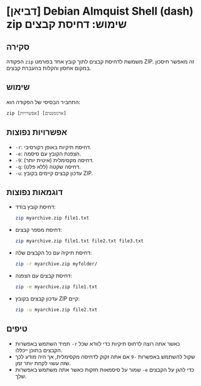 # [דביאן] Debian Almquist Shell (dash) zip שימוש: דחיסת קבצים

## סקירה
הפקודה `zip` משמשת לדחיסת קבצים לתוך קובץ אחד בפורמט ZIP. זה מאפשר חיסכון במקום אחסון והקלות בהעברת קבצים.

## שימוש
התחביר הבסיסי של הפקודה הוא:
```
zip [אפשרויות] [ארגומנטים]
```

## אפשרויות נפוצות
- `-r`: דחיסת תיקיות באופן רקורסיבי.
- `-e`: הצפנת הקובץ עם סיסמה.
- `-9`: דחיסה מקסימלית (איטית יותר).
- `-q`: דחיסה שקטה (ללא פלט).
- `-u`: עדכון קבצים קיימים בקובץ ZIP.

## דוגמאות נפוצות
- דחיסת קובץ בודד:
  ```bash
  zip myarchive.zip file1.txt
  ```

- דחיסת מספר קבצים:
  ```bash
  zip myarchive.zip file1.txt file2.txt file3.txt
  ```

- דחיסת תיקיה עם כל הקבצים שלה:
  ```bash
  zip -r myarchive.zip myfolder/
  ```

- דחיסת קבצים עם הצפנה:
  ```bash
  zip -e myarchive.zip file1.txt
  ```

- עדכון קבצים בקובץ ZIP קיים:
  ```bash
  zip -u myarchive.zip file2.txt
  ```

## טיפים
- תמיד השתמש באפשרות `-r` כאשר אתה רוצה לדחוס תיקיות כדי לוודא שכל הקבצים בתוכן ייכללו.
- שקול להשתמש באפשרות `-9` אם אתה זקוק לדחיסה מקסימלית, אך היה מודע לכך שזה עשוי לקחת יותר זמן.
- שמור על סיסמאות חזקות כאשר אתה משתמש באפשרות `-e` כדי להגן על הקבצים שלך.